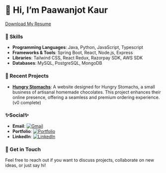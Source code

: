 # 👋 Hi, I’m Paawanjot Kaur

[Download My Resume](./paawanjot_resume(5).pdf)

### 🔧 Skills

- **Programming Languages**: Java, Python, JavaScript, Typescript
- **Frameworks & Tools**: Spring Boot, React, Node.js, Express
- **Libraries**: Tailwind CSS, React Redux, Razorpay SDK, AWS SDK
- **Databases**: MySQL, PostgreSQL, MongoDB

### 🥷 Recent Projects
- **[Hungry Stomachs](https://hungry-stomachs.vercel.app/)**: A website designed for Hungry Stomachs, a small business of artisanal homemade chocolates. This project enhances their online presence, offering a seamless and premium ordering experience. (v0 complete)

### ✨Social✨

- **Email**: [![Gmail](https://img.shields.io/badge/Gmail-D14836?style=flat&logo=gmail&logoColor=white)](mailto:paawanjotkaur05@gmail.com)
- **Portfolio**: [![Portfolio](https://img.shields.io/badge/Portfolio-111?style=flat&logo=vercel&logoColor=white)](https://paawanjotkaur.vercel.app/)
- **LinkedIn**: [![LinkedIn](https://img.shields.io/badge/LinkedIn-0077B5?style=flat&logo=linkedin&logoColor=white)](https://www.linkedin.com/in/paawanjot-kaur-40b284259/)

### 📨 Get in Touch

Feel free to reach out if you want to discuss projects, collaborate on new ideas, or just say hi!

<!---
paawanjotk/paawanjotk is a ✨ special ✨ repository because its `README.md` (this file) appears on your GitHub profile.
You can click the Preview link to take a look at your changes.
--->
